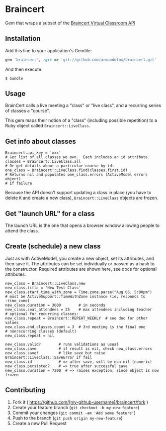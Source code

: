 # Braincert

Gem that wraps a subset of the [Braincert Virtual Classroom API](https://www.braincert.com/developer/virtualclassroom-api)

## Installation

Add this line to your application's Gemfile:

```ruby
gem 'braincert', :git => 'git://github.com/armandofox/braincert.git'
```

And then execute:

    $ bundle

## Usage

BrainCert calls a live meeting a "class" or "live class", and a
recurring series of classes a "course".

This gem maps their notion of a "class" (including possible repetition)
to a Ruby object called `Braincert::LiveClass`.

## Get info about classes

```
Braincert.api_key = 'xxx'
# Get list of all classes we own.  Each includes an id attribute.
classes = Braincert::LiveClass.all
# Or get details about a particular course by id:
one_class = Braincert::LiveClass.find(classes.first.id)
# Returns nil and populates one_class.errors (ActiveModel errors object) 
# if failure
```

Because the API doesn't support updating a class in place (you have to
delete it and create a new class), `Braincert::LiveClass` objects are
frozen.

## Get "launch URL" for a class

The launch URL is the one that opens a browser window allowing people to
attend the class.  

## Create (schedule) a new class

Just as with ActiveModel, you create a new object, set its attributes,
and then save it.  The attributes can be set individually or passed as a
hash to the constructor.  Required attributes are shown here, see docs
for optional attributes.

```
new_class = Braincert::LiveClass.new
new_class.title = 'New Test Class'
new_class.start_time_with_zone = Time.zone.parse("Aug 05, 5:00pm")
# must be ActiveSupport::TimeWithZone instance (ie, responds to :time_zone)
new_class.duration = 3600        # in seconds
new_class.seat_attendees = 25    # max attendees including teacher
# optional for recurring classes:
new_class.repeat = Braincert::REPEAT_WEEKLY  # see doc for other values
new_class.end_classes_count = 3  # 3rd meeting is the final one
# nonrecurring classes (default)
new_class.repeat = nil

new_class.valid?        # runs validations as usual
new_class.save          # if result is nil, check new_class.errors
new_class.save!         # like save but raise Braincert::LiveClass::SaveError if fail
new_class.id            # => after save, will be non-nil (numeric)
new_class.persisted?    # => true after successful save
new_class.duration = 7200  # => raises exception, since object is now frozen
```

## Contributing

1. Fork it ( https://github.com/[my-github-username]/braincert/fork )
2. Create your feature branch (`git checkout -b my-new-feature`)
3. Commit your changes (`git commit -am 'Add some feature'`)
4. Push to the branch (`git push origin my-new-feature`)
5. Create a new Pull Request

